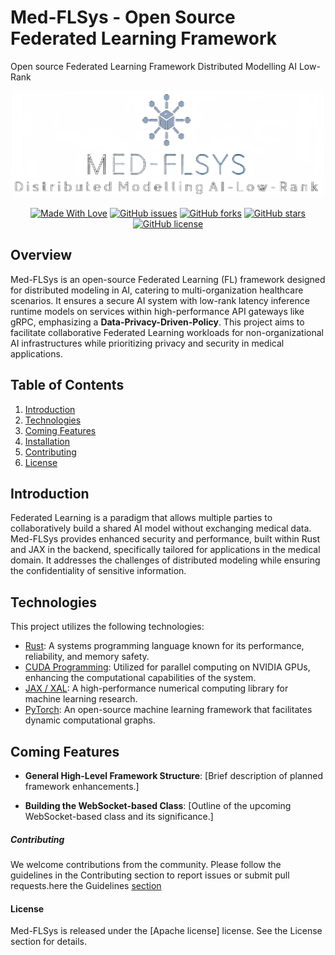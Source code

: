 # Med-FLSys - Open Source Federated Learning Framework 
Open source Federated Learning Framework Distributed Modelling AI Low-Rank 

<div align="center">
<img src="assets/Logo.png" alt="LoRa-Logo" width="500" height="170">

[![Made With Love](https://img.shields.io/badge/Made%20With-Love-orange.svg)](https://github.com/GenMed/Med-FLSys)
[![GitHub issues](https://img.shields.io/github/issues/GenMed/Med-FLSys/issues)](https://github.com/GenMed/Med-FLSys/issues) 
[![GitHub forks](https://img.shields.io/github/forks/GenMed/Med-FLSys)](https://github.com/GenMed/Med-FLSys/forks) 
[![GitHub stars](https://img.shields.io/github/stars/GenMed/Med-FLSys)](https://github.com/GenMed/Med-FLSys/) 
[![GitHub license](https://img.shields.io/github/license/GenMed/Med-FLSys)](https://github.com/GenMed/Med-FLSys/blob/main/LICENSE)
</div>



## Overview

Med-FLSys is an open-source Federated Learning (FL) framework designed for distributed modeling in AI, catering to multi-organization healthcare scenarios. It ensures a secure AI system with low-rank latency inference runtime models on services within high-performance API gateways like gRPC, emphasizing a **Data-Privacy-Driven-Policy**. This project aims to facilitate collaborative Federated Learning workloads for non-organizational AI infrastructures while prioritizing privacy and security in medical applications.

## Table of Contents

1. [Introduction](#introduction)
2. [Technologies](#technologies)
3. [Coming Features](#coming-features)
4. [Installation](#installation)
5. [Contributing](#contributing)
6. [License](#license)

## Introduction

Federated Learning is a paradigm that allows multiple parties to collaboratively build a shared AI model without exchanging medical data. Med-FLSys provides enhanced security and performance, built within Rust and JAX in the backend, specifically tailored for applications in the medical domain. It addresses the challenges of distributed modeling while ensuring the confidentiality of sensitive information.

## Technologies

This project utilizes the following technologies:

- [Rust](https://www.rust-lang.org/): A systems programming language known for its performance, reliability, and memory safety.
- [CUDA Programming](https://developer.nvidia.com/cuda-zone): Utilized for parallel computing on NVIDIA GPUs, enhancing the computational capabilities of the system.
- [JAX / XAL](https://jax.readthedocs.io/en/latest/): A high-performance numerical computing library for machine learning research.
- [PyTorch](https://pytorch.org/): An open-source machine learning framework that facilitates dynamic computational graphs.

## Coming Features

- **General High-Level Framework Structure**: [Brief description of planned framework enhancements.]
  
- **Building the WebSocket-based Class**: [Outline of the upcoming WebSocket-based class and its significance.]


##### Contributing

We welcome contributions from the community. Please follow the guidelines in the Contributing section to report issues or submit pull requests.here the Guidelines [section](Contribution.md)

#### License

Med-FLSys is released under the [Apache license] license. See the License section for details.


